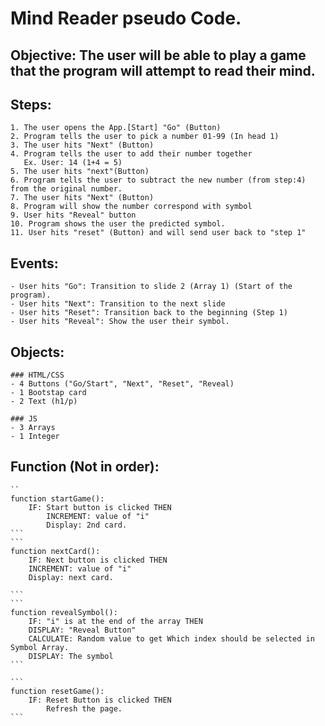 
# Mind Reader pseudo Code.

## Objective: The user will be able to play a game that the program will attempt to read their mind.


## Steps: 
    1. The user opens the App.[Start] "Go" (Button)
    2. Program tells the user to pick a number 01-99 (In head 1)
    3. The user hits "Next" (Button)
    4. Program tells the user to add their number together
       Ex. User: 14 (1+4 = 5)
    5. The user hits "next"(Button)
    6. Program tells the user to subtract the new number (from step:4) from the original number. 
    7. The user hits "Next" (Button)
    8. Program will show the number correspond with symbol
    9. User hits "Reveal" button
    10. Program shows the user the predicted symbol. 
    11. User hits "reset" (Button) and will send user back to "step 1"


## Events: 
    - User hits "Go": Transition to slide 2 (Array 1) (Start of the program).
    - User hits "Next": Transition to the next slide
    - User hits "Reset": Transition back to the beginning (Step 1)
    - User hits "Reveal": Show the user their symbol.

## Objects:
    ### HTML/CSS
    - 4 Buttons ("Go/Start", "Next", "Reset", "Reveal)
    - 1 Bootstap card
    - 2 Text (h1/p)

    ### JS
    - 3 Arrays 
    - 1 Integer

## Function (Not in order): 
    
    ``
    function startGame():
        IF: Start button is clicked THEN
            INCREMENT: value of "i"
            Display: 2nd card. 
    ```
    ```
    function nextCard():
        IF: Next button is clicked THEN
        INCREMENT: value of "i"
        Display: next card.

    ```
    ```
    function revealSymbol():
        IF: "i" is at the end of the array THEN
        DISPLAY: "Reveal Button"
        CALCULATE: Random value to get Which index should be selected in Symbol Array. 
        DISPLAY: The symbol
    ```

    ```
    function resetGame():
        IF: Reset Button is clicked THEN
            Refresh the page.
    ```

